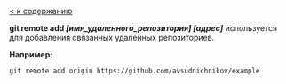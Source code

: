 [< к содержанию](./readme.md)


**git remote add *[имя_удаленного_репозитория] [адрес]*** используется для добавления связанных удаленных репозиториев.

**Например:**

```bash=
git remote add origin https://github.com/avsudnichnikov/example
```